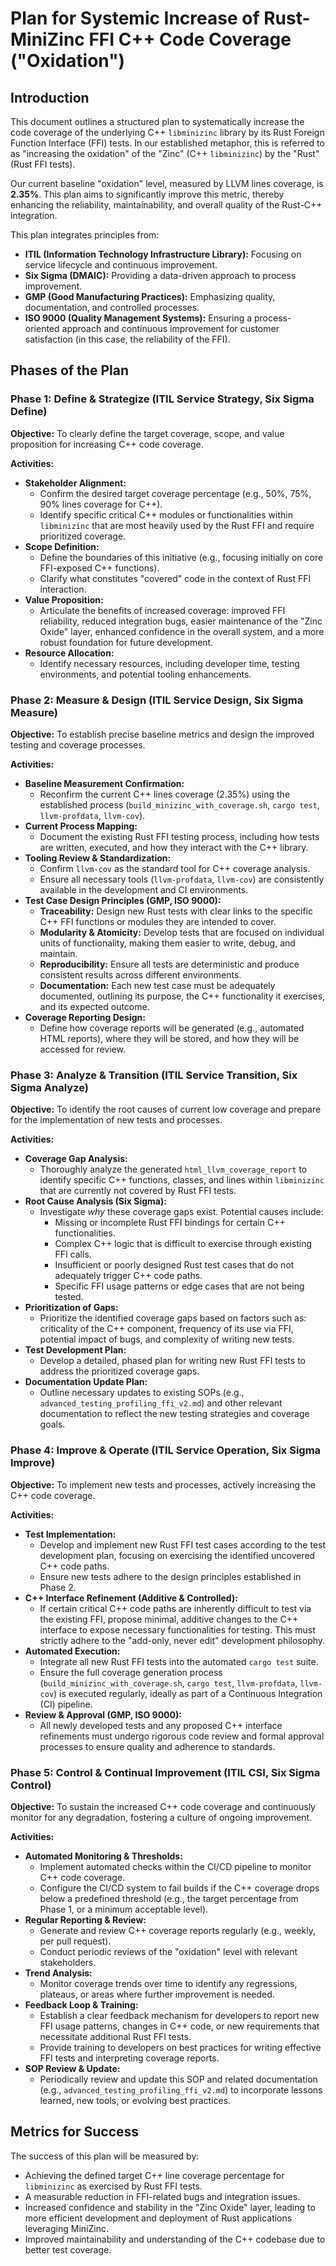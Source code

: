 # Plan for Systemic Increase of Rust-MiniZinc FFI C++ Code Coverage ("Oxidation")

## Introduction

This document outlines a structured plan to systematically increase the code coverage of the underlying C++ `libminizinc` library by its Rust Foreign Function Interface (FFI) tests. In our established metaphor, this is referred to as "increasing the oxidation" of the "Zinc" (C++ `libminizinc`) by the "Rust" (Rust FFI tests).

Our current baseline "oxidation" level, measured by LLVM lines coverage, is **2.35%**. This plan aims to significantly improve this metric, thereby enhancing the reliability, maintainability, and overall quality of the Rust-C++ integration.

This plan integrates principles from:
*   **ITIL (Information Technology Infrastructure Library):** Focusing on service lifecycle and continuous improvement.
*   **Six Sigma (DMAIC):** Providing a data-driven approach to process improvement.
*   **GMP (Good Manufacturing Practices):** Emphasizing quality, documentation, and controlled processes.
*   **ISO 9000 (Quality Management Systems):** Ensuring a process-oriented approach and continuous improvement for customer satisfaction (in this case, the reliability of the FFI).

## Phases of the Plan

### Phase 1: Define & Strategize (ITIL Service Strategy, Six Sigma Define)

**Objective:** To clearly define the target coverage, scope, and value proposition for increasing C++ code coverage.

**Activities:**
*   **Stakeholder Alignment:**
    *   Confirm the desired target coverage percentage (e.g., 50%, 75%, 90% lines coverage for C++).
    *   Identify specific critical C++ modules or functionalities within `libminizinc` that are most heavily used by the Rust FFI and require prioritized coverage.
*   **Scope Definition:**
    *   Define the boundaries of this initiative (e.g., focusing initially on core FFI-exposed C++ functions).
    *   Clarify what constitutes "covered" code in the context of Rust FFI interaction.
*   **Value Proposition:**
    *   Articulate the benefits of increased coverage: improved FFI reliability, reduced integration bugs, easier maintenance of the "Zinc Oxide" layer, enhanced confidence in the overall system, and a more robust foundation for future development.
*   **Resource Allocation:**
    *   Identify necessary resources, including developer time, testing environments, and potential tooling enhancements.

### Phase 2: Measure & Design (ITIL Service Design, Six Sigma Measure)

**Objective:** To establish precise baseline metrics and design the improved testing and coverage processes.

**Activities:**
*   **Baseline Measurement Confirmation:**
    *   Reconfirm the current C++ lines coverage (2.35%) using the established process (`build_minizinc_with_coverage.sh`, `cargo test`, `llvm-profdata`, `llvm-cov`).
*   **Current Process Mapping:**
    *   Document the existing Rust FFI testing process, including how tests are written, executed, and how they interact with the C++ library.
*   **Tooling Review & Standardization:**
    *   Confirm `llvm-cov` as the standard tool for C++ coverage analysis.
    *   Ensure all necessary tools (`llvm-profdata`, `llvm-cov`) are consistently available in the development and CI environments.
*   **Test Case Design Principles (GMP, ISO 9000):**
    *   **Traceability:** Design new Rust tests with clear links to the specific C++ FFI functions or modules they are intended to cover.
    *   **Modularity & Atomicity:** Develop tests that are focused on individual units of functionality, making them easier to write, debug, and maintain.
    *   **Reproducibility:** Ensure all tests are deterministic and produce consistent results across different environments.
    *   **Documentation:** Each new test case must be adequately documented, outlining its purpose, the C++ functionality it exercises, and its expected outcome.
*   **Coverage Reporting Design:**
    *   Define how coverage reports will be generated (e.g., automated HTML reports), where they will be stored, and how they will be accessed for review.

### Phase 3: Analyze & Transition (ITIL Service Transition, Six Sigma Analyze)

**Objective:** To identify the root causes of current low coverage and prepare for the implementation of new tests and processes.

**Activities:**
*   **Coverage Gap Analysis:**
    *   Thoroughly analyze the generated `html_llvm_coverage_report` to identify specific C++ functions, classes, and lines within `libminizinc` that are currently not covered by Rust FFI tests.
*   **Root Cause Analysis (Six Sigma):**
    *   Investigate *why* these coverage gaps exist. Potential causes include:
        *   Missing or incomplete Rust FFI bindings for certain C++ functionalities.
        *   Complex C++ logic that is difficult to exercise through existing FFI calls.
        *   Insufficient or poorly designed Rust test cases that do not adequately trigger C++ code paths.
        *   Specific FFI usage patterns or edge cases that are not being tested.
*   **Prioritization of Gaps:**
    *   Prioritize the identified coverage gaps based on factors such as: criticality of the C++ component, frequency of its use via FFI, potential impact of bugs, and complexity of writing new tests.
*   **Test Development Plan:**
    *   Develop a detailed, phased plan for writing new Rust FFI tests to address the prioritized coverage gaps.
*   **Documentation Update Plan:**
    *   Outline necessary updates to existing SOPs (e.g., `advanced_testing_profiling_ffi_v2.md`) and other relevant documentation to reflect the new testing strategies and coverage goals.

### Phase 4: Improve & Operate (ITIL Service Operation, Six Sigma Improve)

**Objective:** To implement new tests and processes, actively increasing the C++ code coverage.

**Activities:**
*   **Test Implementation:**
    *   Develop and implement new Rust FFI test cases according to the test development plan, focusing on exercising the identified uncovered C++ code paths.
    *   Ensure new tests adhere to the design principles established in Phase 2.
*   **C++ Interface Refinement (Additive & Controlled):**
    *   If certain critical C++ code paths are inherently difficult to test via the existing FFI, propose minimal, additive changes to the C++ interface to expose necessary functionalities for testing. This must strictly adhere to the "add-only, never edit" development philosophy.
*   **Automated Execution:**
    *   Integrate all new Rust FFI tests into the automated `cargo test` suite.
    *   Ensure the full coverage generation process (`build_minizinc_with_coverage.sh`, `cargo test`, `llvm-profdata`, `llvm-cov`) is executed regularly, ideally as part of a Continuous Integration (CI) pipeline.
*   **Review & Approval (GMP, ISO 9000):**
    *   All newly developed tests and any proposed C++ interface refinements must undergo rigorous code review and formal approval processes to ensure quality and adherence to standards.

### Phase 5: Control & Continual Improvement (ITIL CSI, Six Sigma Control)

**Objective:** To sustain the increased C++ code coverage and continuously monitor for any degradation, fostering a culture of ongoing improvement.

**Activities:**
*   **Automated Monitoring & Thresholds:**
    *   Implement automated checks within the CI/CD pipeline to monitor C++ code coverage.
    *   Configure the CI/CD system to fail builds if the C++ coverage drops below a predefined threshold (e.g., the target percentage from Phase 1, or a minimum acceptable level).
*   **Regular Reporting & Review:**
    *   Generate and review C++ coverage reports regularly (e.g., weekly, per pull request).
    *   Conduct periodic reviews of the "oxidation" level with relevant stakeholders.
*   **Trend Analysis:**
    *   Monitor coverage trends over time to identify any regressions, plateaus, or areas where further improvement is needed.
*   **Feedback Loop & Training:**
    *   Establish a clear feedback mechanism for developers to report new FFI usage patterns, changes in C++ code, or new requirements that necessitate additional Rust FFI tests.
    *   Provide training to developers on best practices for writing effective FFI tests and interpreting coverage reports.
*   **SOP Review & Update:**
    *   Periodically review and update this SOP and related documentation (e.g., `advanced_testing_profiling_ffi_v2.md`) to incorporate lessons learned, new tools, or evolving best practices.

## Metrics for Success

The success of this plan will be measured by:
*   Achieving the defined target C++ line coverage percentage for `libminizinc` as exercised by Rust FFI tests.
*   A measurable reduction in FFI-related bugs and integration issues.
*   Increased confidence and stability in the "Zinc Oxide" layer, leading to more efficient development and deployment of Rust applications leveraging MiniZinc.
*   Improved maintainability and understanding of the C++ codebase due to better test coverage.
